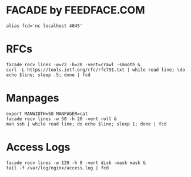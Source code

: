 
# FACADE by FEEDFACE.COM


    alias fcd='nc localhost 4045' 



# RFCs

    facade recv lines -w=72 -h=20 -vert=crawl -smooth &
    curl -L https://tools.ietf.org/rfc/rfc791.txt | while read line; \do echo $line; sleep .5; done | fcd
    
    
# Manpages    
    
    export MANWIDTH=50 MANPAGER=cat
    facade recv lines -w 50 -h 20 -vert roll &
    man ssh | while read line; do echo $line; sleep 1; done | fcd



# Access Logs

    facade recv lines -w 120 -h 8 -vert disk -mask mask &
    tail -f /var/log/nginx/access.log | fcd
    


